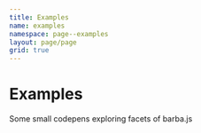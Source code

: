 ```yaml
---
title: Examples
name: examples
namespace: page--examples
layout: page/page
grid: true
---
```


# Examples

Some small codepens exploring facets of barba.js
